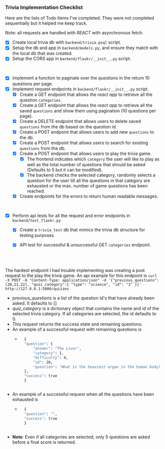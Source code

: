 ### Trivia Implementation Checklist
Here are the lists of Todo Items I've completed. They were not completed sequentially but it helped me keep track. <br>

Note: all requests are handled with *REACT* with asynchronous fetch.
- [x] Create local trivia db with `backend/trivia.psql` script.
- [x] Setup the db and app in `backend/models.py`, and ensure they match with the local db that was created.
- [x] Setup the CORS app in `backend/flaskr/__init__.py` script.
<br>

- [x] Implement a function to paginate over the *questions* in the return 10 questions per page. 
- [x] Implement request endpoints in `backend/flaskr/__init__.py` script.
    - [x] Create a GET endpoint that allows the *react app* to retrieve all the question `categories`.
    - [x] Create a GET endpoint that allows the *react app* to retrieve all the saved `questions` and show them using pagination (10 questions per page).
    - [x] Create a DELETE endpoint that allows users to delete saved `questions` from the db based on the question id.
    - [x] Create a POST endpoint that allows users to add new `questions` to the db.
    - [x] Create a POST endpoint that allows users to search for existing `questions` from the db.
    - [x] Create a POST endpoint that allows users to play the trivia game.
        - [x] The frontend indicates which `category` the user will like to play as well as the total number of questions that should be asked (Defaults to 5 but it can be modified).
        - [x] The backend checks the selected category, randomly selects a question for the user till all the questions in that category are exhausted or the max. number of game questions has been reached.
    - [x] Create endpoints for the errors to return human readable messages.
<br>

- [x] Perform api tests for all the request and error endpoints in `backend/test_flaskr.py`
    - [x] Create a `trivia_test` db that mimics the trivia db structure for testing purposes
    - [x] API test for successful & unsuccessful GET `categories` endpoint.
<br><br><br><br>


The hardest endpoint I had trouble implementing was creating a post request to the play the trivia game. An api example for this endpoint is `curl -X POST -H "Content-Type: application/json" -d '{"previous_questions":[20,21,22], "quiz_category":{ "type": "science", "id": "1" }}' http://127.0.0.1:5000/quizzes`
- *previous_questions* is a list of the question id's that have already been asked. It defaults to []
- *quiz_category* is a dictionary object that contains the name and id of the selected trivia category. If all categories are selected, the id defaults to 0.
- This request returns the success state and remaining questions. 
- An example of a successful request with remaining questions is
    - ```bash
        {
        "question": {
            "answer": "The Liver",
            "category": 1,
            "difficulty": 4,
            "id": 20,
            "question": "What is the heaviest organ in the human body?"
        },
        "success": true
        }
    ```
- An example of a successful request when all the questions have been exhausted is 
    - ```bash
        {
        "question": "",
        "success": true
        }
    ```
- **Note**: Even if all categories are selected, only 5 questions are asked before a final score is returned.